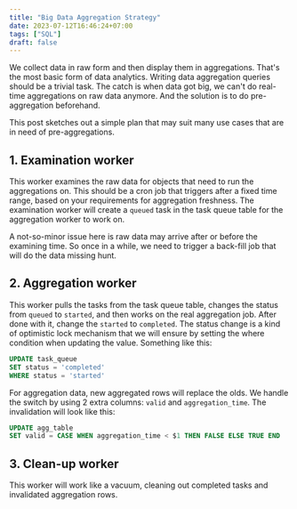 ```yaml
---
title: "Big Data Aggregation Strategy"
date: 2023-07-12T16:46:24+07:00
tags: ["SQL"]
draft: false
---
```


We collect data in raw form and then display them in aggregations.
That's the most basic form of data analytics. Writing data aggregation
queries should be a trivial task. The catch is when data got big, we
can't do real-time aggregations on raw data anymore. And the solution
is to do pre-aggregation beforehand.

This post sketches out a simple plan that may suit many use cases that
are in need of pre-aggregations.

## 1. Examination worker

This worker examines the raw data for objects that need to run the
aggregations on. This should be a cron job that triggers after a fixed
time range, based on your requirements for aggregation freshness. The
examination worker will create a `queued` task in the task queue table
for the aggregation worker to work on.

A not-so-minor issue here is raw data may arrive after or before the
examining time. So once in a while, we need to trigger a back-fill job
that will do the data missing hunt.

## 2. Aggregation worker

This worker pulls the tasks from the task queue table, changes the
status from `queued` to `started`, and then works on the real aggregation
job. After done with it, change the `started` to `completed`. The status
change is a kind of optimistic lock mechanism that we will ensure by
setting the where condition when updating the value. Something like this:

```sql
UPDATE task_queue
SET status = 'completed'
WHERE status = 'started'
```

For aggregation data, new aggregated rows will replace the olds.
We handle the switch by using 2 extra columns: `valid` and `aggregation_time`.
The invalidation will look like this:

```sql
UPDATE agg_table
SET valid = CASE WHEN aggregation_time < $1 THEN FALSE ELSE TRUE END
```

## 3. Clean-up worker

This worker will work like a vacuum, cleaning out completed tasks and
invalidated aggregation rows.
